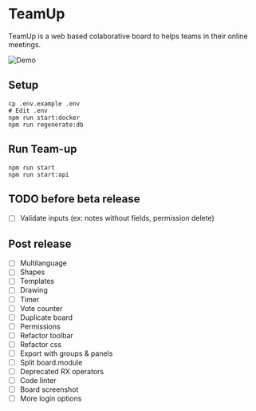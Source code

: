 # TeamUp

TeamUp is a web based colaborative board to helps teams in their online meetings.

![Demo](https://github.com/juanfran/team-up/blob/main/resources/demo-teamup-new.gif)

## Setup

```console
cp .env.example .env
# Edit .env
npm run start:docker
npm run regenerate:db
```

## Run Team-up

```console
npm run start
npm run start:api
```

## TODO before beta release

- [ ] Validate inputs (ex: notes without fields, permission delete)

## Post release

- [ ] Multilanguage
- [ ] Shapes
- [ ] Templates
- [ ] Drawing
- [ ] Timer
- [ ] Vote counter
- [ ] Duplicate board
- [ ] Permissions
- [ ] Refactor toolbar
- [ ] Refactor css
- [ ] Export with groups & panels
- [ ] Split board.module
- [ ] Deprecated RX operators
- [ ] Code linter
- [ ] Board screenshot
- [ ] More login options
